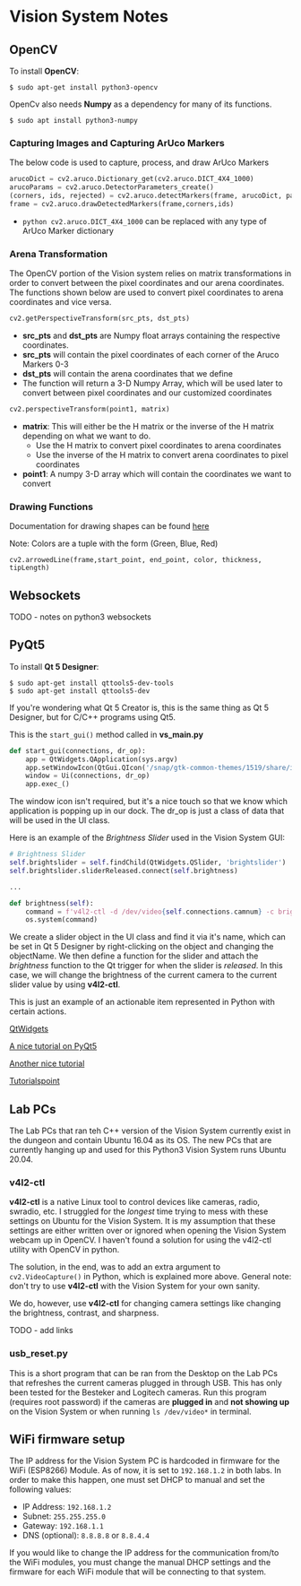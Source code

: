 # Vision System Notes

## OpenCV
To install **OpenCV**:
```
$ sudo apt-get install python3-opencv
```
OpenCv also needs **Numpy** as a dependency for many of its functions.
```
$ sudo apt install python3-numpy
```
### Capturing Images and Capturing ArUco Markers
The below code is used to capture, process, and draw ArUco Markers
```python
arucoDict = cv2.aruco.Dictionary_get(cv2.aruco.DICT_4X4_1000)
arucoParams = cv2.aruco.DetectorParameters_create()
(corners, ids, rejected) = cv2.aruco.detectMarkers(frame, arucoDict, parameters=arucoParams)
frame = cv2.aruco.drawDetectedMarkers(frame,corners,ids)
```
- ```python cv2.aruco.DICT_4X4_1000``` can be replaced with any type of ArUco Marker dictionary
### Arena Transformation
The OpenCV portion of the Vision system relies on matrix transformations in order to convert between the pixel coordinates and our arena coordinates. The functions shown below are used to convert pixel coordinates to arena coordinates and vice versa. 

```python
cv2.getPerspectiveTransform(src_pts, dst_pts)
```
- **src_pts** and **dst_pts** are Numpy float arrays containing the respective coordinates.
- **src_pts** will contain the pixel coordinates of each corner of the Aruco Markers 0-3
- **dst_pts** will contain the arena coordinates that we define
- The function will return a 3-D Numpy Array, which will be used later to convert between pixel coordinates and our customized coordinates

```python
cv2.perspectiveTransform(point1, matrix)
```
- **matrix**: This will either be the H matrix or the inverse of the H matrix depending on what we want to do. 
  - Use the H matrix to convert pixel coordinates to arena coordinates 
  - Use the inverse of the H matrix to convert arena coordinates to pixel coordinates
- **point1**: A numpy 3-D array which will contain the coordinates we want to convert

### Drawing Functions
Documentation for drawing shapes can be found [here](https://docs.opencv.org/4.x/dc/da5/tutorial_py_drawing_functions.html)

Note: Colors are a tuple with the form (Green, Blue, Red)

``cv2.arrowedLine(frame,start_point, end_point, color, thickness, tipLength)``

## Websockets
TODO - notes on python3 websockets

## PyQt5
To install **Qt 5 Designer**:
```
$ sudo apt-get install qttools5-dev-tools
$ sudo apt-get install qttools5-dev
```
If you're wondering what Qt 5 Creator is, this is the same thing as Qt 5 Designer, but for C/C++ 
programs using Qt5.

This is the `start_gui()` method called in **vs_main.py**
```python
def start_gui(connections, dr_op):
    app = QtWidgets.QApplication(sys.argv)
    app.setWindowIcon(QtGui.QIcon('/snap/gtk-common-themes/1519/share/icons/elementary-xfce/categories/48/applications-arcade.png'))
    window = Ui(connections, dr_op)
    app.exec_()
```

The window icon isn't required, but it's a nice touch so that we know which application is
popping up in our dock. The dr_op is just a class of data that will be used in the UI class.

Here is an example of the *Brightness Slider* used in the Vision System GUI:
```python
# Brightness Slider
self.brightslider = self.findChild(QtWidgets.QSlider, 'brightslider')
self.brightslider.sliderReleased.connect(self.brightness)

...

def brightness(self):
    command = f'v4l2-ctl -d /dev/video{self.connections.camnum} -c brightness={self.brightslider.value()}'
    os.system(command)
```

We create a slider object in the UI class and find it via it's name, which can be set in Qt 5 Designer by 
right-clicking on the object and changing the objectName. We then define a function for the slider and 
attach the *brightness* function to the Qt trigger for when the slider is *released*. In this case, we 
will change the brightness of the current camera to the current slider value by using **v4l2-ctl**.

This is just an example of an actionable item represented in Python with certain actions.

[QtWidgets](https://doc.qt.io/qtforpython/PySide6/QtWidgets/index.html#module-PySide6.QtWidgets)

[A nice tutorial on PyQt5](https://www.blog.pythonlibrary.org/2021/09/29/create-gui/)

[Another nice tutorial](https://nitratine.net/blog/post/how-to-import-a-pyqt5-ui-file-in-a-python-gui/)

[Tutorialspoint](https://www.tutorialspoint.com/pyqt5/pyqt5_introduction.htm)


## Lab PCs
The Lab PCs that ran teh C++ version of the Vision System currently exist in the dungeon
and contain Ubuntu 16.04 as its OS. The new PCs that are currently hanging up and used for
this Python3 Vision System runs Ubuntu 20.04.


### v4l2-ctl
**v4l2-ctl** is a native Linux tool to control devices like cameras, radio, swradio, etc. I 
struggled for the *longest* time trying to mess with these settings on Ubuntu for the Vision 
System. It is my assumption that these settings are either written over or ignored when opening 
the Vision System webcam up in OpenCV. I haven't found a solution for using the v4l2-ctl utility
with OpenCV in python. 

The solution, in the end, was to add an extra argument to `cv2.VideoCapture()` in Python, which
is explained more above. General note: don't try to use **v4l2-ctl** with the Vision System for your 
own sanity.

We do, however, use **v4l2-ctl** for changing camera settings like changing the brightness, contrast, 
and sharpness. 

TODO - add links

### usb_reset.py
This is a short program that can be ran from the Desktop on the Lab PCs that 
refreshes the current cameras plugged in through USB. This has only been tested
for the Besteker and Logitech cameras. Run this program (requires root password)
if the cameras are **plugged in** and **not showing up** on the Vision System or 
when running `ls /dev/video*` in terminal.

## WiFi firmware setup
The IP address for the Vision System PC is hardcoded in firmware for the WiFi 
(ESP8266) Module. As of now, it is set to `192.168.1.2` in both labs. In order 
to make this happen, one must set DHCP to manual and set the following values:

- IP Address: `192.168.1.2`
- Subnet: `255.255.255.0`
- Gateway: `192.168.1.1`
- DNS (optional): `8.8.8.8` or `8.8.4.4`

If you would like to change the IP address for the communication from/to the WiFi modules, 
you must change the manual DHCP settings and the firmware for each WiFi module that will be 
connecting to that system.
